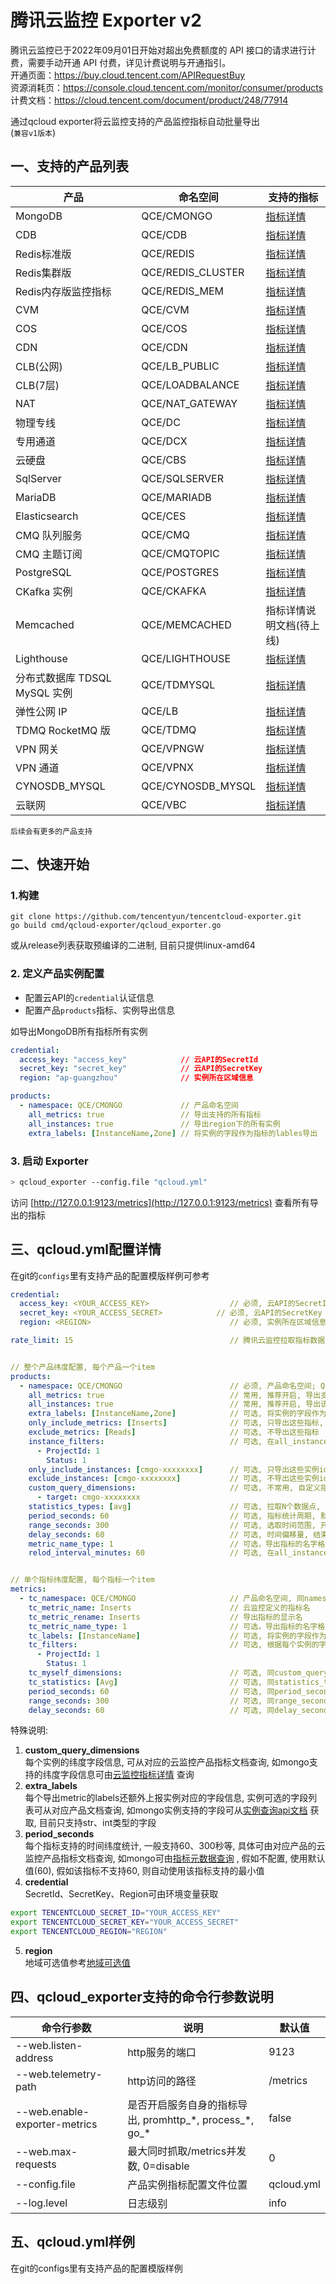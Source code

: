 # 腾讯云监控 Exporter v2

腾讯云监控已于2022年09月01日开始对超出免费额度的 API 接口的请求进行计费，需要手动开通 API 付费，详见计费说明与开通指引。     
开通页面：https://buy.cloud.tencent.com/APIRequestBuy    
资源消耗页：https://console.cloud.tencent.com/monitor/consumer/products   
计费文档：https://cloud.tencent.com/document/product/248/77914   

通过qcloud exporter将云监控支持的产品监控指标自动批量导出  
(`兼容v1版本`)

## 一、支持的产品列表

产品     | 命名空间 |支持的指标|
--------|---------|----------
MongoDB |QCE/CMONGO|[指标详情](https://cloud.tencent.com/document/product/248/45104)
CDB|QCE/CDB|[指标详情](https://cloud.tencent.com/document/product/248/45147)
Redis标准版|QCE/REDIS|[指标详情](https://cloud.tencent.com/document/product/248/45111)
Redis集群版|QCE/REDIS_CLUSTER|[指标详情](https://cloud.tencent.com/document/product/248/45111)
Redis内存版监控指标|QCE/REDIS_MEM|[指标详情](https://cloud.tencent.com/document/product/248/49729)
CVM|QCE/CVM|[指标详情](https://cloud.tencent.com/document/product/248/6843)
COS|QCE/COS|[指标详情](https://cloud.tencent.com/document/product/248/45140)
CDN|QCE/CDN|[指标详情](https://cloud.tencent.com/document/product/248/45138)
CLB(公网)|QCE/LB_PUBLIC|[指标详情](https://cloud.tencent.com/document/product/248/45047)
CLB(7层)|QCE/LOADBALANCE|[指标详情](https://cloud.tencent.com/document/product/248/45045)
NAT|QCE/NAT_GATEWAY|[指标详情](https://cloud.tencent.com/document/product/248/45069)
物理专线|QCE/DC|[指标详情](https://cloud.tencent.com/document/product/248/45102)
专用通道|QCE/DCX|[指标详情](https://cloud.tencent.com/document/product/248/45101)
云硬盘|QCE/CBS|[指标详情](https://cloud.tencent.com/document/product/248/45411)
SqlServer|QCE/SQLSERVER|[指标详情](https://cloud.tencent.com/document/product/248/45146)
MariaDB|QCE/MARIADB|[指标详情](https://cloud.tencent.com/document/product/248/54397)
Elasticsearch|QCE/CES|[指标详情](https://cloud.tencent.com/document/product/248/45129)
CMQ 队列服务|QCE/CMQ|[指标详情](https://cloud.tencent.com/document/product/248/45114)
CMQ 主题订阅|QCE/CMQTOPIC|[指标详情](https://cloud.tencent.com/document/product/248/45113)
PostgreSQL|QCE/POSTGRES|[指标详情](https://cloud.tencent.com/document/product/248/45105)
CKafka 实例|QCE/CKAFKA|[指标详情](https://cloud.tencent.com/document/product/248/45121)
Memcached |QCE/MEMCACHED|指标详情说明文档(待上线)
Lighthouse |QCE/LIGHTHOUSE|[指标详情](https://cloud.tencent.com/document/product/248/60127)
分布式数据库 TDSQL MySQL 实例|QCE/TDMYSQL|[指标详情](https://cloud.tencent.com/document/product/248/54401)
弹性公网 IP|QCE/LB|[指标详情](https://cloud.tencent.com/document/product/248/45099)
TDMQ RocketMQ 版|QCE/TDMQ|[指标详情](https://cloud.tencent.com/document/product/248/51450#tdmq-rocketmq-.E7.89.88)
VPN 网关|QCE/VPNGW|[指标详情](https://cloud.tencent.com/document/product/248/45070)
VPN 通道|QCE/VPNX|[指标详情](https://cloud.tencent.com/document/product/248/45071)
CYNOSDB_MYSQL|QCE/CYNOSDB_MYSQL|[指标详情](https://cloud.tencent.com/document/product/248/45106)
云联网|QCE/VBC|[指标详情](https://cloud.tencent.com/document/product/248/75629)
`后续会有更多的产品支持`

## 二、快速开始
### 1.构建
```shell
git clone https://github.com/tencentyun/tencentcloud-exporter.git
go build cmd/qcloud-exporter/qcloud_exporter.go
```
或从release列表获取预编译的二进制, 目前只提供linux-amd64
### 2. 定义产品实例配置
- 配置云API的`credential`认证信息
- 配置产品`products`指标、实例导出信息

如导出MongoDB所有指标所有实例

```yaml
credential:
  access_key: "access_key"            // 云API的SecretId
  secret_key: "secret_key"            // 云API的SecretKey
  region: "ap-guangzhou"              // 实例所在区域信息

products:
  - namespace: QCE/CMONGO             // 产品命名空间
    all_metrics: true                 // 导出支持的所有指标
    all_instances: true               // 导出region下的所有实例
    extra_labels: [InstanceName,Zone] // 将实例的字段作为指标的lables导出
```

### 3. 启动 Exporter

```bash
> qcloud_exporter --config.file "qcloud.yml"
```

访问 [http://127.0.0.1:9123/metrics](http://127.0.0.1:9123/metrics) 查看所有导出的指标




## 三、qcloud.yml配置详情
在git的`configs`里有支持产品的配置模版样例可参考
```yaml
credential:
  access_key: <YOUR_ACCESS_KEY>                  // 必须, 云API的SecretId
  secret_key: <YOUR_ACCESS_SECRET>            // 必须, 云API的SecretKey
  region: <REGION>                               // 必须, 实例所在区域信息

rate_limit: 15                                   // 腾讯云监控拉取指标数据限制, 官方默认限制最大20qps


// 整个产品纬度配置, 每个产品一个item
products:
  - namespace: QCE/CMONGO                        // 必须, 产品命名空间; QCE前缀可自定义,CMONGO产品名不区分大小写, 可用别名
    all_metrics: true                            // 常用, 推荐开启, 导出支持的所有指标
    all_instances: true                          // 常用, 推荐开启, 导出该region下的所有实例
    extra_labels: [InstanceName,Zone]            // 可选, 将实例的字段作为指标的lables导出
    only_include_metrics: [Inserts]              // 可选, 只导出这些指标, 配置时all_metrics失效
    exclude_metrics: [Reads]                     // 可选, 不导出这些指标
    instance_filters:                            // 可选, 在all_instances开启情况下, 根据每个实例的字段进行过滤
      - ProjectId: 1
        Status: 1
    only_include_instances: [cmgo-xxxxxxxx]      // 可选, 只导出这些实例id, 配置时all_instances失效
    exclude_instances: [cmgo-xxxxxxxx]           // 可选, 不导出这些实例id
    custom_query_dimensions:                     // 可选, 不常用, 自定义指标查询条件, 配置时all_instances,only_include_instances,exclude_instances失效, 用于不支持按实例纬度查询的指标
      - target: cmgo-xxxxxxxx
    statistics_types: [avg]                      // 可选, 拉取N个数据点, 再进行max、min、avg、last计算, 默认last取最新值
    period_seconds: 60                           // 可选, 指标统计周期, 默认自动获取指标支持的最小统计周期
    range_seconds: 300                           // 可选, 选取时间范围, 开始时间=now-range_seconds, 结束时间=now
    delay_seconds: 60                            // 可选, 时间偏移量, 结束时间=now-delay_seconds
    metric_name_type: 1                          // 可选，导出指标的名字格式化类型, 1=大写转小写加下划线, 2=转小写; 默认2
    relod_interval_minutes: 60                   // 可选, 在all_instances=true时, 周期reload实例列表, 建议频率不要太频繁


// 单个指标纬度配置, 每个指标一个item
metrics:
  - tc_namespace: QCE/CMONGO                     // 产品命名空间, 同namespace
    tc_metric_name: Inserts                      // 云监控定义的指标名
    tc_metric_rename: Inserts                    // 导出指标的显示名
    tc_metric_name_type: 1                       // 可选，导出指标的名字格式化类型, 1=大写转小写加下划线, 2=转小写; 默认1
    tc_labels: [InstanceName]                    // 可选, 将实例的字段作为指标的lables导出
    tc_filters:                                  // 可选, 根据每个实例的字段进行过滤, 否则默认导出region下所有实例
      - ProjectId: 1
        Status: 1
    tc_myself_dimensions:                        // 可选, 同custom_query_dimensions
    tc_statistics: [Avg]                         // 可选, 同statistics_types
    period_seconds: 60                           // 可选, 同period_seconds
    range_seconds: 300                           // 可选, 同range_seconds
    delay_seconds: 60                            // 可选, 同delay_seconds
```
特殊说明:
1. **custom_query_dimensions**  
   每个实例的纬度字段信息, 可从对应的云监控产品指标文档查询, 如mongo支持的纬度字段信息可由[云监控指标详情](https://cloud.tencent.com/document/product/248/45104#%E5%90%84%E7%BB%B4%E5%BA%A6%E5%AF%B9%E5%BA%94%E5%8F%82%E6%95%B0%E6%80%BB%E8%A7%88) 查询
2. **extra_labels**  
   每个导出metric的labels还额外上报实例对应的字段信息, 实例可选的字段列表可从对应产品文档查询, 如mongo实例支持的字段可从[实例查询api文档](https://cloud.tencent.com/document/product/240/38568) 获取, 目前只支持str、int类型的字段
3. **period_seconds**  
   每个指标支持的时间纬度统计, 一般支持60、300秒等, 具体可由对应产品的云监控产品指标文档查询, 如mongo可由[指标元数据查询](https://cloud.tencent.com/document/product/248/30351) , 假如不配置, 使用默认值(60), 假如该指标不支持60, 则自动使用该指标支持的最小值
4. **credential**  
   SecretId、SecretKey、Region可由环境变量获取
```bash
export TENCENTCLOUD_SECRET_ID="YOUR_ACCESS_KEY"
export TENCENTCLOUD_SECRET_KEY="YOUR_ACCESS_SECRET"
export TENCENTCLOUD_REGION="REGION"
```

5. **region**  
   地域可选值参考[地域可选值](https://cloud.tencent.com/document/api/248/30346#.E5.9C.B0.E5.9F.9F.E5.88.97.E8.A1.A8)
## 四、qcloud_exporter支持的命令行参数说明

命令行参数|说明|默认值
-------|----|-----
--web.listen-address|http服务的端口|9123
--web.telemetry-path|http访问的路径|/metrics
--web.enable-exporter-metrics|是否开启服务自身的指标导出, promhttp_\*, process_\*, go_*|false
--web.max-requests|最大同时抓取/metrics并发数, 0=disable|0
--config.file|产品实例指标配置文件位置|qcloud.yml
--log.level|日志级别|info


## 五、qcloud.yml样例
在git的configs里有支持产品的配置模版样例














